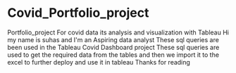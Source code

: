 # Covid_Portfolio_project
Portfolio_project For covid data its analysis and visualization with Tableau
Hi my name is suhas and I'm an Aspiring data analyst
These sql queries are been used in the Tableau Covid Dashboard project
These sql queries are used to get the required data from the tables and then we import it to the excel to further deploy and use it in tableau
Thanks for reading
